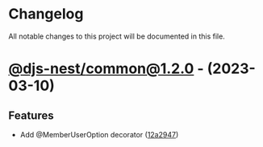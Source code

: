 # Changelog
All notable changes to this project will be documented in this file.

# [@djs-nest/common@1.2.0](https://github.com/djs-nest/djs-nest/compare/@djs-nest/common@1.1.2...@djs-nest/common@1.2.0) - (2023-03-10)

## Features

- Add @MemberUserOption decorator ([12a2947](https://github.com/djs-nest/djs-nest/commit/12a29479e2a7b71e5d9121ec3a9775fee57b9cd7))


